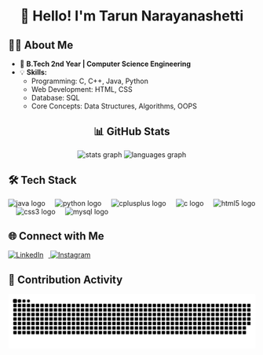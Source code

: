 <h1 align="center">👋 Hello! I'm Tarun Narayanashetti</h1>
    <h2>🧑‍💻 About Me</h2>
    <ul>
        <li>🌟 <strong>B.Tech 2nd Year | Computer Science Engineering</strong></li>
        <li>💡 <strong>Skills:</strong>
            <ul>
                <li>Programming: C, C++, Java, Python</li>
                <li>Web Development: HTML, CSS</li>
                <li>Database: SQL</li>
                <li>Core Concepts: Data Structures, Algorithms, OOPS</li>
            </ul>
        </li>
    </ul>
 <h2 align="center">📊 GitHub Stats</h2>
<div align="center">
  <img src="https://github-readme-stats.vercel.app/api?username=ofctarun&hide_title=false&hide_rank=false&show_icons=true&include_all_commits=true&count_private=true&disable_animations=false&theme=dracula&locale=en&hide_border=false&order=1" height="150" alt="stats graph"  />
  <img src="https://github-readme-stats.vercel.app/api/top-langs?username=ofctarun&locale=en&hide_title=false&layout=compact&card_width=320&langs_count=5&theme=dracula&hide_border=false&order=2" height="150" alt="languages graph"  />
</div>

###
<h2>🛠 Tech Stack</h2>
<div align="left">
  <img src="https://cdn.jsdelivr.net/gh/devicons/devicon/icons/java/java-original.svg" height="40" alt="java logo"  />
  <img width="12" />
  <img src="https://cdn.jsdelivr.net/gh/devicons/devicon/icons/python/python-original.svg" height="40" alt="python logo"  />
  <img width="12" />
  <img src="https://cdn.jsdelivr.net/gh/devicons/devicon/icons/cplusplus/cplusplus-original.svg" height="40" alt="cplusplus logo"  />
  <img width="12" />
  <img src="https://cdn.jsdelivr.net/gh/devicons/devicon/icons/c/c-original.svg" height="40" alt="c logo"  />
  <img width="12" />
  <img src="https://cdn.jsdelivr.net/gh/devicons/devicon/icons/html5/html5-original.svg" height="40" alt="html5 logo"  />
  <img width="12" />
  <img src="https://cdn.jsdelivr.net/gh/devicons/devicon/icons/css3/css3-original.svg" height="40" alt="css3 logo"  />
  <img width="12" />
  <img src="https://cdn.jsdelivr.net/gh/devicons/devicon/icons/mysql/mysql-original.svg" height="40" alt="mysql logo"  />
</div>

###
<h2>🌐 Connect with Me</h2>
<p align="left">
    <a href="https://www.linkedin.com/in/tarun-narayanashetti-138444330/" target="_blank">
        <img src="https://raw.githubusercontent.com/maurodesouza/profile-readme-generator/master/src/assets/icons/social/linkedin/default.svg" height="40" alt="LinkedIn" style="margin-right: 10px;">
    </a>
    <a href="https://instagram.com/ofc_tarunn" target="_blank">
        <img src="https://raw.githubusercontent.com/maurodesouza/profile-readme-generator/master/src/assets/icons/social/instagram/default.svg" height="40" alt="Instagram" style="margin-right: 10px;">
    </a>
</p>


<h2>🐍 Contribution Activity</h2>
<picture>
    <img alt="github-snake" src="https://raw.githubusercontent.com/ofctarun/ofctarun/output/github-snake.svg" />
</picture>
